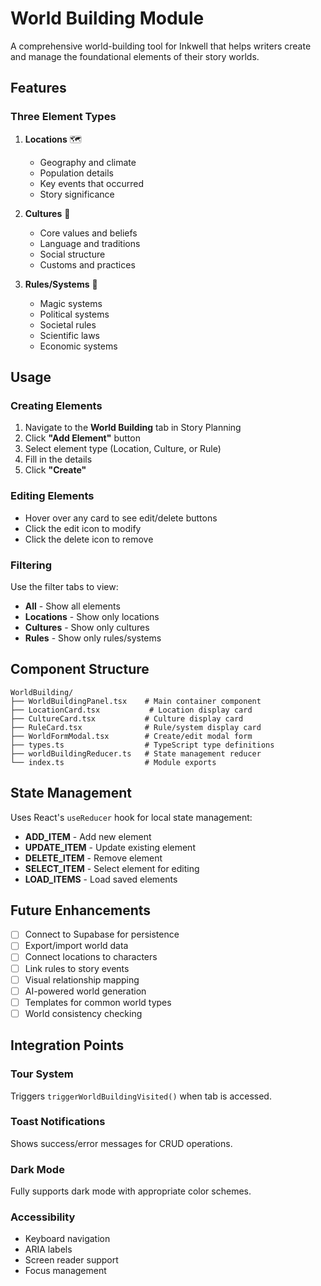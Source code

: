 # World Building Module

A comprehensive world-building tool for Inkwell that helps writers create and manage the foundational elements of their story worlds.

## Features

### Three Element Types

1. **Locations** 🗺️
   - Geography and climate
   - Population details
   - Key events that occurred
   - Story significance

2. **Cultures** 👥
   - Core values and beliefs
   - Language and traditions
   - Social structure
   - Customs and practices

3. **Rules/Systems** 📖
   - Magic systems
   - Political systems
   - Societal rules
   - Scientific laws
   - Economic systems

## Usage

### Creating Elements

1. Navigate to the **World Building** tab in Story Planning
2. Click **"Add Element"** button
3. Select element type (Location, Culture, or Rule)
4. Fill in the details
5. Click **"Create"**

### Editing Elements

- Hover over any card to see edit/delete buttons
- Click the edit icon to modify
- Click the delete icon to remove

### Filtering

Use the filter tabs to view:

- **All** - Show all elements
- **Locations** - Show only locations
- **Cultures** - Show only cultures
- **Rules** - Show only rules/systems

## Component Structure

```
WorldBuilding/
├── WorldBuildingPanel.tsx    # Main container component
├── LocationCard.tsx           # Location display card
├── CultureCard.tsx           # Culture display card
├── RuleCard.tsx              # Rule/system display card
├── WorldFormModal.tsx        # Create/edit modal form
├── types.ts                  # TypeScript type definitions
├── worldBuildingReducer.ts   # State management reducer
└── index.ts                  # Module exports
```

## State Management

Uses React's `useReducer` hook for local state management:

- **ADD_ITEM** - Add new element
- **UPDATE_ITEM** - Update existing element
- **DELETE_ITEM** - Remove element
- **SELECT_ITEM** - Select element for editing
- **LOAD_ITEMS** - Load saved elements

## Future Enhancements

- [ ] Connect to Supabase for persistence
- [ ] Export/import world data
- [ ] Connect locations to characters
- [ ] Link rules to story events
- [ ] Visual relationship mapping
- [ ] AI-powered world generation
- [ ] Templates for common world types
- [ ] World consistency checking

## Integration Points

### Tour System

Triggers `triggerWorldBuildingVisited()` when tab is accessed.

### Toast Notifications

Shows success/error messages for CRUD operations.

### Dark Mode

Fully supports dark mode with appropriate color schemes.

### Accessibility

- Keyboard navigation
- ARIA labels
- Screen reader support
- Focus management
